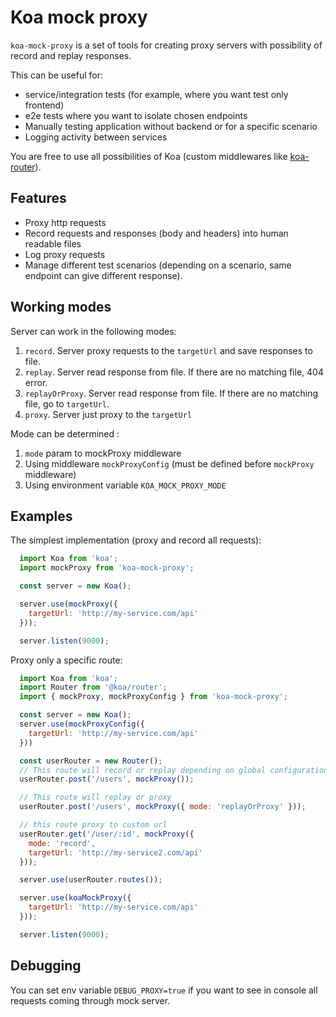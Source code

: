 # Koa mock proxy

`koa-mock-proxy` is a set of tools for creating proxy servers with possibility of record and replay responses.

This can be useful for:
 * service/integration tests (for example, where you want test only frontend)
 * e2e tests where you want to isolate chosen endpoints
 * Manually testing application without backend or for a specific scenario
 * Logging activity between services

You are free to use all possibilities of Koa (custom middlewares like [koa-router](https://www.npmjs.com/package/koa-router)).

## Features
 * Proxy http requests
 * Record requests and responses (body and headers) into human readable files
 * Log proxy requests
 * Manage different test scenarios (depending on a scenario, same endpoint can give different response).

##

## Working modes

Server can work in the following modes:

1. `record`. Server proxy requests to the `targetUrl` and save responses to file.
2. `replay`. Server read response from file. If there are no matching file, 404 error.
3. `replayOrProxy`. Server read response from file. If there are no matching file, go to `targetUrl`.
4. `proxy`. Server just proxy to the `targetUrl`

Mode can be determined :
1. `mode` param to mockProxy middleware
2. Using middleware `mockProxyConfig` (must be defined before `mockProxy` middleware)
3. Using environment variable `KOA_MOCK_PROXY_MODE`

## Examples

The simplest implementation (proxy and record all requests):

```js
  import Koa from 'koa';
  import mockProxy from 'koa-mock-proxy';

  const server = new Koa();

  server.use(mockProxy({
    targetUrl: 'http://my-service.com/api'
  }));

  server.listen(9000);
```

Proxy only a specific route:

```js
  import Koa from 'koa';
  import Router from '@koa/router';
  import { mockProxy, mockProxyConfig } from 'koa-mock-proxy';

  const server = new Koa();
  server.use(mockProxyConfig({
    targetUrl: 'http://my-service.com/api'
  }))

  const userRouter = new Router();
  // This route will record or replay depending on global configuration
  userRouter.post('/users', mockProxy());

  // This route will replay or proxy
  userRouter.post('/users', mockProxy({ mode: 'replayOrProxy' }));

  // this route proxy to custom url
  userRouter.get('/user/:id', mockProxy({
    mode: 'record',
    targetUrl: 'http://my-service2.com/api'
  }));

  server.use(userRouter.routes());

  server.use(koaMockProxy({
    targetUrl: 'http://my-service.com/api'
  }));

  server.listen(9000);
```

## Debugging

You can set env variable `DEBUG_PROXY=true` if you want to see in console all requests coming through mock server.
